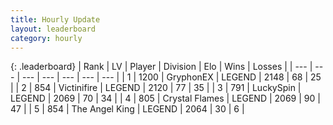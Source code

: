 ```yaml
---
title: Hourly Update
layout: leaderboard
category: hourly
---
```


{: .leaderboard}
| Rank | LV | Player | Division | Elo | Wins | Losses |
| --- | --- | --- | --- | --- | --- | --- |
| <span data-change="0">1</span> | 1200 | <span title="ID: 315148">GryphonEX</span> | LEGEND | <span data-change="0">2148</span> | <span data-change="0">68</span> | <span data-change="0">25</span> |
| <span data-change="0">2</span> | 854 | <span title="ID: 112242">Victinifire</span> | LEGEND | <span data-change="0">2120</span> | <span data-change="0">77</span> | <span data-change="0">35</span> |
| <span data-change="1">3</span> | 791 | <span title="ID: 498412">LuckySpin</span> | LEGEND | <span data-change="0">2069</span> | <span data-change="0">70</span> | <span data-change="0">34</span> |
| <span data-change="1">4</span> | 805 | <span title="ID: 163201">Crystal Flames</span> | LEGEND | <span data-change="0">2069</span> | <span data-change="0">90</span> | <span data-change="0">47</span> |
| <span data-change="1">5</span> | 854 | <span title="ID: 547162">The Angel King</span> | LEGEND | <span data-change="0">2064</span> | <span data-change="0">30</span> | <span data-change="0">6</span> |